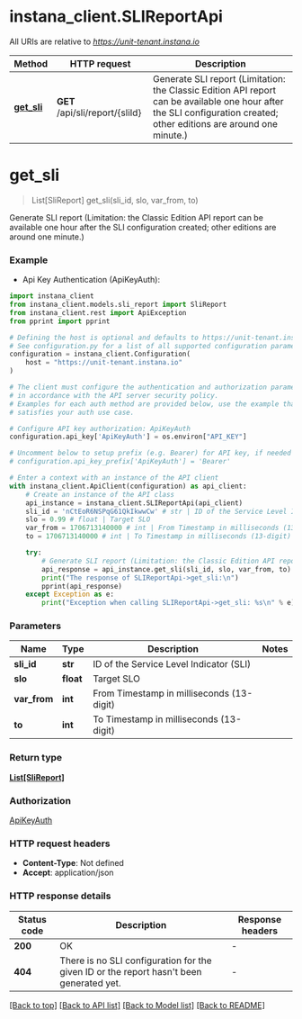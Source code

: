 # instana_client.SLIReportApi

All URIs are relative to *https://unit-tenant.instana.io*

Method | HTTP request | Description
------------- | ------------- | -------------
[**get_sli**](SLIReportApi.md#get_sli) | **GET** /api/sli/report/{sliId} | Generate SLI report (Limitation: the Classic Edition API report can be available one hour after the SLI configuration created; other editions are around one minute.)


# **get_sli**
> List[SliReport] get_sli(sli_id, slo, var_from, to)

Generate SLI report (Limitation: the Classic Edition API report can be available one hour after the SLI configuration created; other editions are around one minute.)

### Example

* Api Key Authentication (ApiKeyAuth):

```python
import instana_client
from instana_client.models.sli_report import SliReport
from instana_client.rest import ApiException
from pprint import pprint

# Defining the host is optional and defaults to https://unit-tenant.instana.io
# See configuration.py for a list of all supported configuration parameters.
configuration = instana_client.Configuration(
    host = "https://unit-tenant.instana.io"
)

# The client must configure the authentication and authorization parameters
# in accordance with the API server security policy.
# Examples for each auth method are provided below, use the example that
# satisfies your auth use case.

# Configure API key authorization: ApiKeyAuth
configuration.api_key['ApiKeyAuth'] = os.environ["API_KEY"]

# Uncomment below to setup prefix (e.g. Bearer) for API key, if needed
# configuration.api_key_prefix['ApiKeyAuth'] = 'Bearer'

# Enter a context with an instance of the API client
with instana_client.ApiClient(configuration) as api_client:
    # Create an instance of the API class
    api_instance = instana_client.SLIReportApi(api_client)
    sli_id = 'nCtEoR6NSPqG61QkIkwwCw' # str | ID of the Service Level Indicator (SLI)
    slo = 0.99 # float | Target SLO
    var_from = 1706713140000 # int | From Timestamp in milliseconds (13-digit)
    to = 1706713140000 # int | To Timestamp in milliseconds (13-digit)

    try:
        # Generate SLI report (Limitation: the Classic Edition API report can be available one hour after the SLI configuration created; other editions are around one minute.)
        api_response = api_instance.get_sli(sli_id, slo, var_from, to)
        print("The response of SLIReportApi->get_sli:\n")
        pprint(api_response)
    except Exception as e:
        print("Exception when calling SLIReportApi->get_sli: %s\n" % e)
```



### Parameters


Name | Type | Description  | Notes
------------- | ------------- | ------------- | -------------
 **sli_id** | **str**| ID of the Service Level Indicator (SLI) | 
 **slo** | **float**| Target SLO | 
 **var_from** | **int**| From Timestamp in milliseconds (13-digit) | 
 **to** | **int**| To Timestamp in milliseconds (13-digit) | 

### Return type

[**List[SliReport]**](SliReport.md)

### Authorization

[ApiKeyAuth](../README.md#ApiKeyAuth)

### HTTP request headers

 - **Content-Type**: Not defined
 - **Accept**: application/json

### HTTP response details

| Status code | Description | Response headers |
|-------------|-------------|------------------|
**200** | OK |  -  |
**404** | There is no SLI configuration for the given ID or the report hasn&#39;t been generated yet. |  -  |

[[Back to top]](#) [[Back to API list]](../README.md#documentation-for-api-endpoints) [[Back to Model list]](../README.md#documentation-for-models) [[Back to README]](../README.md)

